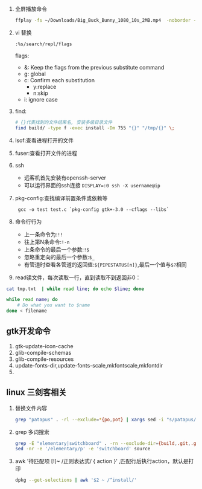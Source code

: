 1. 全屏播放命令
    ```sh
    ffplay -fs ~/Downloads/Big_Buck_Bunny_1080_10s_2MB.mp4  -noborder -an -sn
    ```
1.  vi 替换
    ```bash
    :%s/search/repl/flags
    ``` 
    flags:
    - &: Keep the flags from the previous substitute
            command
    - g: global
    - c: Confirm each substitution
      - y:replace
      - n:skip
    - i: ignore case
1. find:
   ```sh
   # {}代表找到的文件结果名, 安装多级目录文件
   find build/ -type f -exec install -Dm 755 "{}" "/tmp/{}" \;
   ```

2. lsof:查看进程打开的文件
3. fuser:查看打开文件的进程
4. ssh 
    - 远客机首先安装有openssh-server
    - 可以运行界面的ssh连接 `DISPLAY=:0 ssh -X username@ip`

5. pkg-config:查找编译前置条件或依赖等
    ```
     gcc -o test test.c `pkg-config gtk+-3.0 --cflags --libs`
    ```
6. 命令行行为
   - 上一条命令为:`!!`
   - 往上第N条命令:`!-n`
   - 上条命令的最后一个参数:`!$`
   - 忽略重定向的最后一个参数:`$_   `
   - 有管道时查看各管道的返回值:`${PIPESTATUS[n]}`,最后一个值与`$?`相同
1. read读文件，每次读取一行，直到读取不到返回非0：
```sh
cat tmp.txt  | while read line; do echo $line; done

while read name; do
    # Do what you want to $name
done < filename
```

## gtk开发命令
1. gtk-update-icon-cache
2. glib-compile-schemas
3. glib-compile-resources
4. update-fonts-dir,update-fonts-scale,mkfontscale,mkfontdir
5. 

## linux 三剑客相关
1. 替换文件内容
    ```sh
    grep "patapus" . -rl --exclude=*{po,pot} | xargs sed -i "s/patapus/patapua/g"
    ```
1. grep 多词搜索
    ```sh
    grep -E "elementary|switchboard" . -rn --exclude-dir={build,.git,.github} --exclude=*.{po,pot}
    sed -nr -e '/elementary/p' -e 'switchboard' source
    ```
1. awk '待匹配项 [!]~ /正则表达式/ { action }' ,匹配行后执行action，默认是打印
    ```sh
    dpkg --get-selections | awk '$2 ~ /^install/'
    ```
